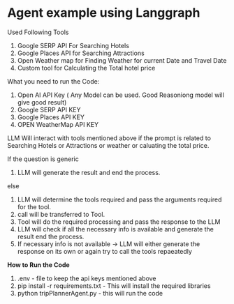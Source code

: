 **Agent example using Langgraph**
==============================

Used Following Tools
  1) Google SERP API For Searching Hotels
  2) Google Places API for Searching Attractions
  3) Open Weather map for Finding Weather for current Date and Travel Date
  4) Custom tool for Calculating the Total hotel price

What you need to run the Code:

1) Open AI API Key ( Any Model can be used. Good Reasoniong model will give good result)
2) Google SERP API KEY
3) Google Places API KEY
4) OPEN WeatherMap API KEY



LLM Will interact with tools mentioned above if the prompt is related to Searching Hotels or Attractions or weather or caluating the total price.

If the question is generic

  1)  LLM will generate the result and end the process.

else
  1) LLM will determine the tools required and pass the arguments required for the tool.
  2) call will be transferred to Tool. 
  3) Tool will do the required processing and pass the response to the LLM
  4) LLM will check if all the necessary info is available and generate the result end the process.
  5) If necessary info is not available -> LLM will either generate the response on its own or again try to call the tools repaeatedly

**How to Run the Code**
1) .env  - file to keep the api keys mentioned above
2) pip install -r requirements.txt - This will install the required libraries
3) python tripPlannerAgent.py - this will run the code
